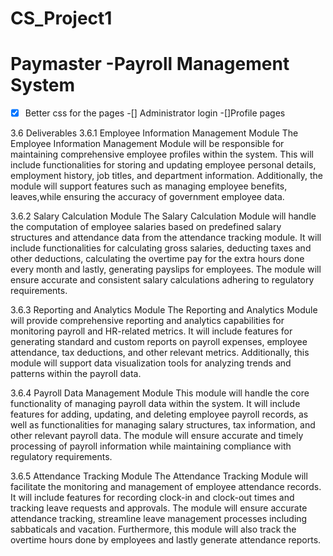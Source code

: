 # CS_Project1
# Paymaster -Payroll Management System
-[x] Better css for the pages
-[] Administrator login
-[]Profile pages



3.6 Deliverables 
3.6.1 Employee Information Management Module
The Employee Information Management Module will be responsible for maintaining comprehensive employee profiles within the system. This will include functionalities for storing and updating employee personal details, employment history, job titles, and department information. Additionally, the module will support features such as managing employee benefits, leaves,while ensuring the accuracy of government employee data.

3.6.2 Salary Calculation Module
The Salary Calculation Module will handle the computation of employee salaries based on predefined salary structures and attendance data from the attendance tracking module. It will include functionalities for calculating gross salaries, deducting taxes and other deductions, calculating the overtime pay for the extra hours done every month and lastly, generating payslips for employees. The module will ensure accurate and consistent salary calculations adhering to regulatory requirements.
 
3.6.3 Reporting and Analytics Module
The Reporting and Analytics Module will provide comprehensive reporting and analytics capabilities for monitoring payroll and HR-related metrics. It will include features for generating standard and custom reports on payroll expenses, employee attendance, tax deductions, and other relevant metrics. Additionally, this module will support data visualization tools for analyzing trends and patterns within the payroll data.
 
3.6.4 Payroll Data Management Module
This module will handle the core functionality of managing payroll data within the system. It will include features for adding, updating, and deleting employee payroll records, as well as functionalities for managing salary structures, tax information, and other relevant payroll data. The module will ensure accurate and timely processing of payroll information while maintaining compliance with regulatory requirements.



3.6.5 Attendance Tracking Module
The Attendance Tracking Module will facilitate the monitoring and management of employee attendance records. It will include features for recording clock-in and clock-out times and tracking leave requests and approvals. The module will ensure accurate attendance tracking, streamline leave management processes including sabbaticals and vacation. Furthermore, this module will also track the overtime hours done by employees and lastly generate attendance reports.



